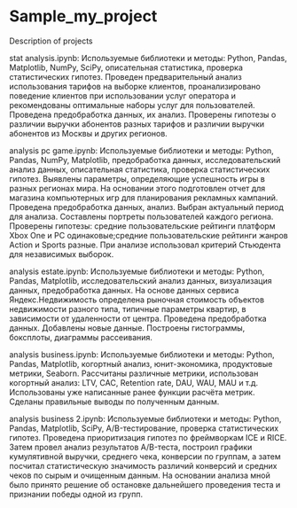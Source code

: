 # Sample_my_project
Description of projects

stat analysis.ipynb: Используемые библиотеки и методы: Python, Pandas, Matplotlib, NumPy, SciPy, описательная статистика, проверка статистических гипотез.
Проведен предварительный анализ использования тарифов на выборке клиентов, проанализировано поведение клиентов при использовании услуг оператора и
рекомендованы оптимальные наборы услуг для пользователей. Проведена предобработка данных, их анализ. Проверены гипотезы о различии выручки абонентов разных тарифов и
различии выручки абонентов из Москвы и других регионов.

analysis pc game.ipynb: Используемые библиотеки и методы: Python, Pandas, NumPy, Matplotlib, предобработка данных, исследовательский анализ данных, описательная статистика, проверка статистических гипотез.
Выявлены параметры, определяющие успешность игры в разных регионах мира. На основании этого подготовлен отчет для магазина компьютерных игр для планирования
рекламных кампаний. Проведена предобработка данных, анализ.  Выбран актуальный период для анализа. Составлены портреты пользователей каждого региона. Проверены
гипотезы: средние пользовательские рейтинги платформ Xbox One и PC одинаковые;средние пользовательские рейтинги жанров Action и Sports разные. При анализе использовал критерий Стьюдента для независимых выборок.

analysis estate.ipynb: Используемые библиотеки и методы: Python, Pandas, Matplotlib, исследовательский анализ данных, визуализация данных, предобработка данных.
На основе данных сервиса Яндекс.Недвижимость определена рыночная стоимость объектов недвижимости разного типа, типичные параметры квартир, в зависимости от удаленности от центра. Проведена предобработка данных. Добавлены новые данные. Построены гистограммы, боксплоты, диаграммы рассеивания.

analysis business.ipynb:  Используемые библиотеки и методы: Python, Pandas, Matplotlib, когортный анализ, юнит-экономика, продуктовые метрики, Seaborn.
Рассчитаны различные метрики, использован когортный анализ: LTV, CAC, Retention rate, DAU, WAU, MAU и т.д. Использованы уже написанные ранее функции расчёта метрик. Сделаны правильные выводы по полученным данным.

analysis business 2.ipynb: Используемые библиотеки и методы: Python, Pandas, Matplotlib, SciPy, A/B-тестирование, проверка статистических гипотез.
Проведена приоритизация гипотез по фреймворкам ICE и RICE. Затем провел анализ результатов A/B-теста, построил графики кумулятивной выручки, среднего чека,
конверсии по группам, а затем посчитал статистическую значимость различий конверсий и средних чеков по сырым и очищенным данным. На основании анализа мной было
принято решение об остановке дальнейшего проведения теста и признании победы одной из групп.
